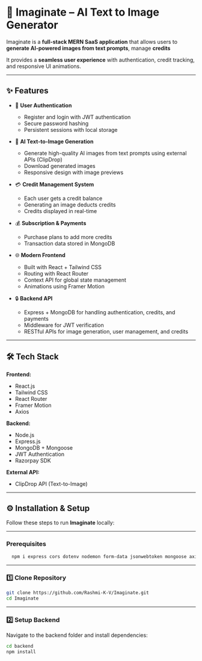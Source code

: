 # 📸 Imaginate – AI Text to Image Generator

Imaginate is a **full-stack MERN SaaS application** that allows users to **generate AI-powered images from text prompts**, manage **credits**

 <!-- and purchase additional plans using **Razorpay**.   -->

It provides a **seamless user experience** with authentication, credit tracking, and responsive UI animations.

---

## ✨ Features

- 🔑 **User Authentication**

  - Register and login with JWT authentication
  - Secure password hashing
  - Persistent sessions with local storage

- 🎨 **AI Text-to-Image Generation**

  - Generate high-quality AI images from text prompts using external APIs (ClipDrop)
  - Download generated images
  - Responsive design with image previews

- 💳 **Credit Management System**

  - Each user gets a credit balance
  - Generating an image deducts credits
  - Credits displayed in real-time

- 💰 **Subscription & Payments**
  <!-- - Razorpay integration for secure payments   -->

  - Purchase plans to add more credits
  - Transaction data stored in MongoDB

- 🌐 **Modern Frontend**

  - Built with React + Tailwind CSS
  - Routing with React Router
  - Context API for global state management
  - Animations using Framer Motion
  <!-- - Responsive Navbar, Footer, and UI components   -->

- 🔒 **Backend API**
  - Express + MongoDB for handling authentication, credits, and payments
  - Middleware for JWT verification
  - RESTful APIs for image generation, user management, and credits

---

## 🛠️ Tech Stack

**Frontend:**

- React.js
- Tailwind CSS
- React Router
- Framer Motion
- Axios

**Backend:**

- Node.js
- Express.js
- MongoDB + Mongoose
- JWT Authentication
- Razorpay SDK

**External API:**

- ClipDrop API (Text-to-Image)

---

## ⚙️ Installation & Setup

Follow these steps to run **Imaginate** locally:

---

### Prerequisites

```bash
  npm i express cors dotenv nodemon form-data jsonwebtoken mongoose axios bcrypt razorpay
```

---

### 1️⃣ Clone Repository

```bash
git clone https://github.com/Rashmi-K-V/Imaginate.git
cd Imaginate
```

---

### 2️⃣ Setup Backend

Navigate to the backend folder and install dependencies:

```bash
cd backend
npm install
```
